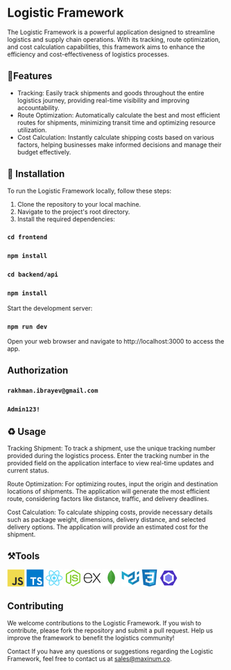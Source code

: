 # Logistic Framework

The Logistic Framework is a powerful application designed to streamline logistics and supply chain operations. With its tracking, route optimization, and cost calculation capabilities, this framework aims to enhance the efficiency and cost-effectiveness of logistics processes.

 ## 📔Features

 - Tracking: Easily track shipments and goods throughout the entire logistics journey, providing real-time visibility and improving accountability.
 - Route Optimization: Automatically calculate the best and most efficient routes for shipments, minimizing transit time and optimizing resource utilization.
 - Cost Calculation: Instantly calculate shipping costs based on various factors, helping businesses make informed decisions and manage their budget effectively.

## 💾 Installation

To run the Logistic Framework locally, follow these steps:

1. Clone the repository to your local machine.
2. Navigate to the project's root directory.
3. Install the required dependencies:
### `cd frontend`
### `npm install`
### `cd backend/api`
### `npm install`

Start the development server:
### `npm run dev`
Open your web browser and navigate to http://localhost:3000 to access the app.

## Authorization

### `rakhman.ibrayev@gmail.com`
### `Admin123!`

## ♻️ Usage
Tracking Shipment:
To track a shipment, use the unique tracking number provided during the logistics process. Enter the tracking number in the provided field on the application interface to view real-time updates and current status.

Route Optimization:
For optimizing routes, input the origin and destination locations of shipments. The application will generate the most efficient route, considering factors like distance, traffic, and delivery deadlines.

Cost Calculation:
To calculate shipping costs, provide necessary details such as package weight, dimensions, delivery distance, and selected delivery options. The application will provide an estimated cost for the shipment.

## ⚒️Tools

<div>
    <img src="https://github.com/devicons/devicon/blob/master/icons/javascript/javascript-original.svg" title="JS" alt="JS" width="40" height="40"/>
    <img src="https://github.com/devicons/devicon/blob/master/icons/typescript/typescript-original.svg" title="TS" alt="TS" width="40" height="40"/>
    <img src="https://github.com/devicons/devicon/blob/master/icons/react/react-original.svg" title="React" alt="React" width="40" height="40"/>
    <img src="https://github.com/devicons/devicon/blob/master/icons/nodejs/nodejs-original.svg" title="NodeJS" alt="NodeJS" width="40" height="40"/>
    <img src="https://github.com/devicons/devicon/blob/master/icons/express/express-original.svg" title="Express" alt="Express" width="40" height="40"/>
    <img src="https://github.com/devicons/devicon/blob/master/icons/mongodb/mongodb-original.svg" title="MongoDB" alt="MongoDB" width="40" height="40"/>
    <img src="https://github.com/devicons/devicon/blob/master/icons/materialui/materialui-original.svg" title="MUI" alt="MUI" width="40" height="40"/>
    <img src="https://github.com/devicons/devicon/blob/master/icons/css3/css3-original.svg" title="CSS" alt="CSS" width="40" height="40"/>
    <img src="https://github.com/devicons/devicon/blob/master/icons/eslint/eslint-original.svg" title="Eslint" alt="Eslint" width="40" height="40"/>
</div>


## Contributing

We welcome contributions to the Logistic Framework. If you wish to contribute, please fork the repository and submit a pull request. Help us improve the framework to benefit the logistics community!

Contact
If you have any questions or suggestions regarding the Logistic Framework, feel free to contact us at sales@maxinum.co.

